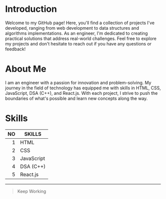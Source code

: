 # Introduction
Welcome to my GitHub page! Here, you'll find a collection of projects I've developed, ranging from web development to data structures and algorithms implementations. As an engineer, I'm dedicated to creating practical solutions that address real-world challenges. Feel free to explore my projects and don't hesitate to reach out if you have any questions or feedback!

# About Me
I am an engineer with a passion for innovation and problem-solving. My journey in the field of technology has equipped me with skills in HTML, CSS, JavaScript, DSA (C++), and React.js. With each project, I strive to push the boundaries of what's possible and learn new concepts along the way.

# Skills

| NO   | SKILLS       |
|-----:|--------------|
| 1    | HTML         |
| 2    | CSS          |
| 3    | JavaScript   |
| 4    | DSA (C++)    |
| 5    | React.js     |

---
> Keep Working
